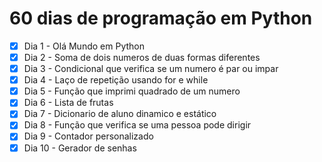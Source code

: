 # 60 dias de programação em Python

- [x] Dia 1 - Olá Mundo em Python
- [x] Dia 2 - Soma de dois numeros de duas formas diferentes
- [x] Dia 3 - Condicional que verifica se um numero é par ou impar
- [x] Dia 4 - Laço de repetição usando for e while
- [x] Dia 5 - Função que imprimi quadrado de um numero
- [x] Dia 6 - Lista de frutas
- [x] Dia 7 - Dicionario de aluno dinamico  e estático
- [x] Dia 8 - Função que verifica se uma pessoa pode dirigir
- [x] Dia 9 - Contador personalizado
- [x] Dia 10 - Gerador de senhas
